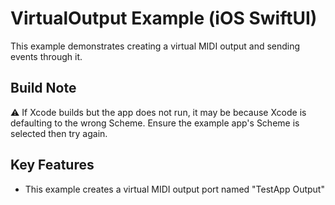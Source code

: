# VirtualOutput Example (iOS SwiftUI)

This example demonstrates creating a virtual MIDI output and sending events through it.

## Build Note

⚠️ If Xcode builds but the app does not run, it may be because Xcode is defaulting to the wrong Scheme. Ensure the example app's Scheme is selected then try again.

## Key Features

- This example creates a virtual MIDI output port named "TestApp Output"
